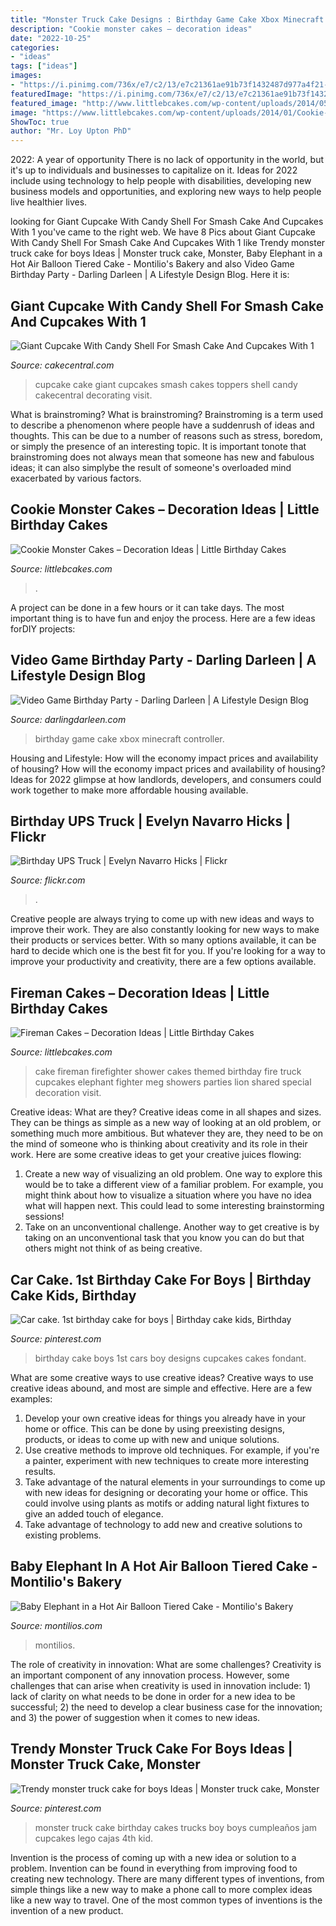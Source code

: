 ```yaml
---
title: "Monster Truck Cake Designs : Birthday Game Cake Xbox Minecraft Controller"
description: "Cookie monster cakes – decoration ideas"
date: "2022-10-25"
categories:
- "ideas"
tags: ["ideas"]
images:
- "https://i.pinimg.com/736x/e7/c2/13/e7c21361ae91b73f1432487d977a4f21--car-birthday-cake-for-boys-car-cake-for-boys.jpg"
featuredImage: "https://i.pinimg.com/736x/e7/c2/13/e7c21361ae91b73f1432487d977a4f21--car-birthday-cake-for-boys-car-cake-for-boys.jpg"
featured_image: "http://www.littlebcakes.com/wp-content/uploads/2014/05/Fireman-Cake.jpg"
image: "https://www.littlebcakes.com/wp-content/uploads/2014/01/Cookie-Monster-Cake-Pan.jpg"
ShowToc: true
author: "Mr. Loy Upton PhD"
---
```



2022: A year of opportunity
There is no lack of opportunity in the world, but it's up to individuals and businesses to capitalize on it. Ideas for 2022 include using technology to help people with disabilities, developing new business models and opportunities, and exploring new ways to help people live healthier lives.

	

		
looking for Giant Cupcake With Candy Shell For Smash Cake And Cupcakes With 1 you've came to the right web. We have 8 Pics about Giant Cupcake With Candy Shell For Smash Cake And Cupcakes With 1 like Trendy monster truck cake for boys Ideas | Monster truck cake, Monster, Baby Elephant in a Hot Air Balloon Tiered Cake - Montilio&#039;s Bakery and also Video Game Birthday Party - Darling Darleen | A Lifestyle Design Blog. Here it is:
		
    
## Giant Cupcake With Candy Shell For Smash Cake And Cupcakes With 1

<img loading=lazy src="https://cdn001.cakecentral.com/gallery/2015/03/900_826685qu5X_giant-cupcake-with-candy-shell-for-smash-cake-and-cupcakes-with-1-toppers.jpg" onerror="this.onerror=null;this.src='https://tse1.mm.bing.net/th?id=OIP.sMoRkpw0aTK-u8EzM6m9VAHaLI&amp;pid=15.1';" alt="Giant Cupcake With Candy Shell For Smash Cake And Cupcakes With 1">

_Source: cakecentral.com_

>cupcake cake giant cupcakes smash cakes toppers shell candy cakecentral decorating visit. 

	

What is brainstroming?
What is brainstroming? Brainstroming is a term used to describe a phenomenon where people have a suddenrush of ideas and thoughts. This can be due to a number of reasons such as stress, boredom, or simply the presence of an interesting topic. It is important tonote that brainstroming does not always mean that someone has new and fabulous ideas; it can also simplybe the result of someone's overloaded mind exacerbated by various factors.

    
## Cookie Monster Cakes – Decoration Ideas | Little Birthday Cakes

<img loading=lazy src="https://www.littlebcakes.com/wp-content/uploads/2014/01/Cookie-Monster-Cake-Pan.jpg" onerror="this.onerror=null;this.src='https://tse2.mm.bing.net/th?id=OIP.cXyYrqes8U4OC25ARNIA5wHaG6&amp;pid=15.1';" alt="Cookie Monster Cakes – Decoration Ideas | Little Birthday Cakes">

_Source: littlebcakes.com_

>. 

	

A project can be done in a few hours or it can take days. The most important thing is to have fun and enjoy the process. Here are a few ideas forDIY projects: 

    
## Video Game Birthday Party - Darling Darleen | A Lifestyle Design Blog

<img loading=lazy src="https://i0.wp.com/darlingdarleen.com/wp-content/uploads/2015/02/minecraftvideogamebirthdaycake-683x1024.jpg" onerror="this.onerror=null;this.src='https://tse4.mm.bing.net/th?id=OIP.V5rVlNffD973DBQrzLnrHgHaLG&amp;pid=15.1';" alt="Video Game Birthday Party - Darling Darleen | A Lifestyle Design Blog">

_Source: darlingdarleen.com_

>birthday game cake xbox minecraft controller. 

	

Housing and Lifestyle: How will the economy impact prices and availability of housing?
How will the economy impact prices and availability of housing? 
Ideas for 2022 glimpse at how landlords, developers, and consumers could work together to make more affordable housing available.

    
## Birthday UPS Truck | Evelyn Navarro Hicks | Flickr

<img loading=lazy src="https://c1.staticflickr.com/5/4040/4445642899_3c00677aed_b.jpg" onerror="this.onerror=null;this.src='https://tse1.mm.bing.net/th?id=OIP.DtkfjlitlmITnkXG8wXroQHaFH&amp;pid=15.1';" alt="Birthday UPS Truck | Evelyn Navarro Hicks | Flickr">

_Source: flickr.com_

>. 

	

Creative people are always trying to come up with new ideas and ways to improve their work. They are also constantly looking for new ways to make their products or services better. With so many options available, it can be hard to decide which one is the best fit for you. If you're looking for a way to improve your productivity and creativity, there are a few options available.

    
## Fireman Cakes – Decoration Ideas | Little Birthday Cakes

<img loading=lazy src="http://www.littlebcakes.com/wp-content/uploads/2014/05/Fireman-Cake.jpg" onerror="this.onerror=null;this.src='https://tse1.mm.bing.net/th?id=OIP.0eRVnTWoklnviyB3D4rPnQHaLK&amp;pid=15.1';" alt="Fireman Cakes – Decoration Ideas | Little Birthday Cakes">

_Source: littlebcakes.com_

>cake fireman firefighter shower cakes themed birthday fire truck cupcakes elephant fighter meg showers parties lion shared special decoration visit. 

	

Creative ideas: What are they?
Creative ideas come in all shapes and sizes. They can be things as simple as a new way of looking at an old problem, or something much more ambitious. But whatever they are, they need to be on the mind of someone who is thinking about creativity and its role in their work. Here are some creative ideas to get your creative juices flowing: 
1) Create a new way of visualizing an old problem. One way to explore this would be to take a different view of a familiar problem. For example, you might think about how to visualize a situation where you have no idea what will happen next. This could lead to some interesting brainstorming sessions! 
2) Take on an unconventional challenge. Another way to get creative is by taking on an unconventional task that you know you can do but that others might not think of as being creative.

    
## Car Cake. 1st Birthday Cake For Boys | Birthday Cake Kids, Birthday

<img loading=lazy src="https://i.pinimg.com/736x/e7/c2/13/e7c21361ae91b73f1432487d977a4f21--car-birthday-cake-for-boys-car-cake-for-boys.jpg" onerror="this.onerror=null;this.src='https://tse1.mm.bing.net/th?id=OIP.113DRMyncHs8bEN-P5J6ugHaJ4&amp;pid=15.1';" alt="Car cake. 1st birthday cake for boys | Birthday cake kids, Birthday">

_Source: pinterest.com_

>birthday cake boys 1st cars boy designs cupcakes cakes fondant. 

	

What are some creative ways to use creative ideas?
Creative ways to use creative ideas abound, and most are simple and effective. Here are a few examples: 
1. Develop your own creative ideas for things you already have in your home or office. This can be done by using preexisting designs, products, or ideas to come up with new and unique solutions. 
2. Use creative methods to improve old techniques. For example, if you're a painter, experiment with new techniques to create more interesting results. 
3. Take advantage of the natural elements in your surroundings to come up with new ideas for designing or decorating your home or office. This could involve using plants as motifs or adding natural light fixtures to give an added touch of elegance. 
4. Take advantage of technology to add new and creative solutions to existing problems.

    
## Baby Elephant In A Hot Air Balloon Tiered Cake - Montilio&#039;s Bakery

<img loading=lazy src="http://montilios.com/wp-content/uploads/IMG_0383.jpg" onerror="this.onerror=null;this.src='https://tse3.mm.bing.net/th?id=OIP.fd6HgD7K6g845FoVwBgxIgHaJ3&amp;pid=15.1';" alt="Baby Elephant in a Hot Air Balloon Tiered Cake - Montilio&#039;s Bakery">

_Source: montilios.com_

>montilios. 

	

The role of creativity in innovation: What are some challenges?
Creativity is an important component of any innovation process. However, some challenges that can arise when creativity is used in innovation include: 1) lack of clarity on what needs to be done in order for a new idea to be successful; 2) the need to develop a clear business case for the innovation; and 3) the power of suggestion when it comes to new ideas.

    
## Trendy Monster Truck Cake For Boys Ideas | Monster Truck Cake, Monster

<img loading=lazy src="https://i.pinimg.com/736x/ae/34/0e/ae340e2f4d38938de8f2deaa99e8d2c4.jpg" onerror="this.onerror=null;this.src='https://tse4.mm.bing.net/th?id=OIP.51yHiXz9pq-Bjm2nVwq1swAAAA&amp;pid=15.1';" alt="Trendy monster truck cake for boys Ideas | Monster truck cake, Monster">

_Source: pinterest.com_

>monster truck cake birthday cakes trucks boy boys cumpleaños jam cupcakes lego cajas 4th kid. 

	

Invention is the process of coming up with a new idea or solution to a problem. Invention can be found in everything from improving food to creating new technology. There are many different types of inventions, from simple things like a new way to make a phone call to more complex ideas like a new way to travel. One of the most common types of inventions is the invention of a new product.

